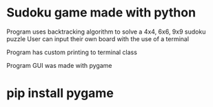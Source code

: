 # Sudoku game made with python

Program uses backtracking algorithm to solve a 4x4, 6x6, 9x9 sudoku puzzle
User can input their own board with the use of a terminal

Program has custom printing to terminal class

Program GUI was made with pygame
# pip install pygame